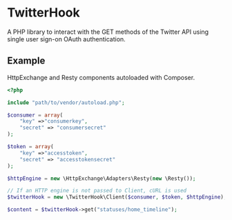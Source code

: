 # TwitterHook

A PHP library to interact with the GET methods of the Twitter API using single user sign-on OAuth authentication.

## Example
HttpExchange and Resty components autoloaded with Composer.

```php
<?php

include "path/to/vendor/autoload.php";

$consumer = array(
	"key" =>"consumerkey",
	"secret" => "consumersecret"
);

$token = array(
	"key" =>"accesstoken",
	"secret" => "accesstokensecret"
);

$httpEngine = new \HttpExchange\Adapters\Resty(new \Resty());

// If an HTTP engine is not passed to Client, cURL is used
$twitterHook = new \TwitterHook\Client($consumer, $token, $httpEngine);

$content = $twitterHook->get("statuses/home_timeline");

```